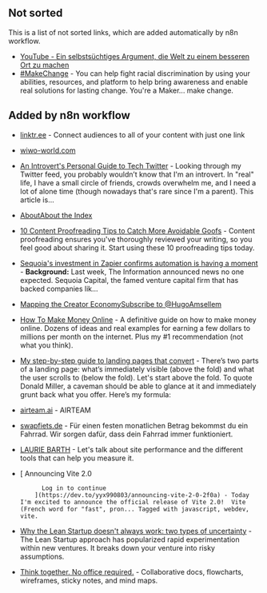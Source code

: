 ## Not sorted
This is a list of not sorted links, which are added automatically by n8n workflow.
- [YouTube - Ein selbstsüchtiges Argument, die Welt zu einem besseren Ort zu machen](https://www.youtube.com/watch?v=rvskMHn0sqQ)
- [#MakeChange](https://makechange.solutions/#give) - You can help fight racial discrimination by using your abilities, resources, and platform to help bring awareness and enable real solutions for lasting change. You're a Maker... make change.


## Added by n8n workflow

- [linktr.ee](https://linktr.ee/) - Connect audiences to all of your content with just one link
- [wiwo-world.com](https://wiwo-world.com/)
- [An Introvert's Personal Guide to Tech Twitter](https://blog.shook.codes/an-introverts-personal-guide-to-tech-twitter) - Looking through my Twitter feed, you probably wouldn’t know that I'm an introvert. In "real" life, I have a small circle of friends, crowds overwhelm me, and I need a lot of alone time (though nowadays that's rare since I'm a parent). This article is...

- [AboutAbout the Index](https://chapwoodindex.com/about/)


- [10 Content Proofreading Tips to Catch More Avoidable Goofs](https://copyblogger.com/content-proofreading/) - Content proofreading ensures you've thoroughly reviewed your writing, so you feel good about sharing it. Start using these 10 proofreading tips today.

- [Sequoia's investment in Zapier confirms automation is having a moment](https://www.indiehackers.com/post/sequoias-investment-in-zapier-confirms-automation-is-having-a-moment-4184a32768) - **Background:** Last week, The Information announced news no one expected. Sequoia Capital, the famed venture capital firm that has backed companies lik...

- [Mapping the Creator EconomySubscribe to @HugoAmsellem](https://hugo.pm/mapping-the-creator-economy/)

- [How To Make Money Online](https://ebizfacts.com/how-to-make-money-online/) - A definitive guide on how to make money online. Dozens of ideas and real examples for earning a few dollars to millions per month on the internet. Plus my #1 recommendation (not what you think).

- [My step-by-step guide to landing pages that convert](https://marketingexamples.com/conversion/landing-page-guide) - There’s two parts of a landing page: what’s immediately visible (above the fold) and what the user scrolls to (below the fold). Let's start above the fold. To quote Donald Miller, a caveman should be able to glance at it and immediately grunt back what you offer. Here’s my formula:

- [airteam.ai](https://www.airteam.ai/) - AIRTEAM

- [swapfiets.de](https://swapfiets.de/) - Für einen festen monatlichen Betrag bekommst du ein Fahrrad. Wir sorgen dafür, dass dein Fahrrad immer funktioniert.


- [LAURIE BARTH](https://laurieontech.com/posts/perf-tools/) - Let's talk about site performance and the different tools that can help you measure it.

- [
              Announcing Vite 2.0
            
            Log in to continue
          ](https://dev.to/yyx990803/announcing-vite-2-0-2f0a) - Today I'm excited to announce the official release of Vite 2.0!  Vite (French word for "fast", pron... Tagged with javascript, webdev, vite.

- [Why the Lean Startup doesn't always work: two types of uncertainty](https://www.linkedin.com/pulse/why-lean-startup-doesnt-always-work-two-types-jeroen-coelen) - The Lean Startup approach has popularized rapid experimentation within new ventures. It breaks down your venture into risky assumptions.

- [Think together. No office required.](https://whimsical.com/) - Collaborative docs, flowcharts, wireframes, sticky notes, and mind maps.